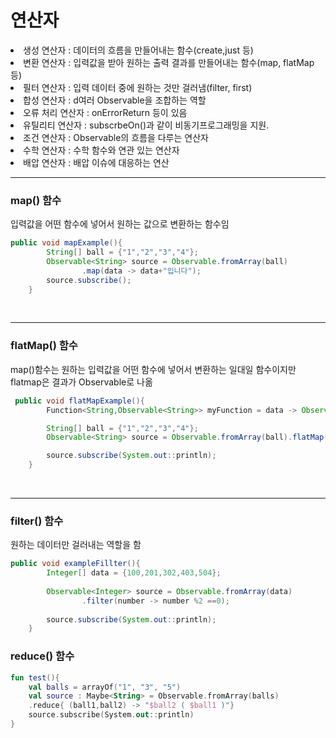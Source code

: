 # 연산자

<li> 생성 연산자 : 데이터의 흐름을 만들어내는 함수(create,just 등)
<li> 변환 연산자 : 입력값을 받아 원하는 출력 결과를 만들어내는 함수(map, flatMap 등)
<li> 필터 연산자 : 입력 데이터 중에 원하는 것만 걸러냄(filter, first)
<li> 합성 연산자 : d여러 Observable을 조합하는 역할
<li> 오류 처리 연산자 : onErrorReturn 등이 있음
<li> 유틸리티 연산자 : subscrbeOn()과 같이 비동기프로그래밍을 지원.
<li> 조건 연산자 : Observable의 흐름을 다루는 연산자
<li> 수학 연산자 : 수학 함수와 연관 있는 연산자
<li> 배압 연산자 : 배압 이슈에 대응하는 연산

<br>

---

### map() 함수

입력값을 어떤 함수에 넣어서 원하는 값으로 변환하는 함수임

```java
public void mapExample(){
        String[] ball = {"1","2","3","4"};
        Observable<String> source = Observable.fromArray(ball)
                .map(data -> data+"입니다");
        source.subscribe();
    }
```

<br>

---

### flatMap() 함수

map()함수는 원하는 입력값을 어떤 함수에 넣어서 변환하는 일대일 함수이지만
flatmap은 결과가 Observable로 나옮

```java
 public void flatMapExample(){
        Function<String,Observable<String>> myFunction = data -> Observable.just(data + "입니다");

        String[] ball = {"1","2","3","4"};
        Observable<String> source = Observable.fromArray(ball).flatMap(myFunction);

        source.subscribe(System.out::println);
    }
```

<br>

---

### filter() 함수

원하는 데이터만 걸러내는 역할을 함

```java
public void exampleFillter(){
        Integer[] data = {100,201,302,403,504};
        
        Observable<Integer> source = Observable.fromArray(data)
                .filter(number -> number %2 ==0);
        
        source.subscribe(System.out::println);
    }
```

### reduce() 함수

```kotlin
fun test(){
    val balls = arrayOf("1", "3", "5")
    val source : Maybe<String> = Observable.fromArray(balls)
    .reduce{ (ball1,ball2) -> "$ball2 ( $ball1 )"}
    source.subscribe(System.out::println)
}
    

```